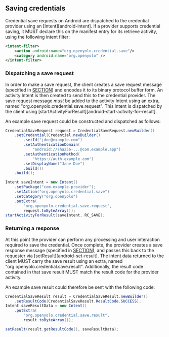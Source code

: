 ## Saving credentials

Credential save requests on Android are dispatched to the credential provider
using an [Intent][android-intent]. If a provider supports credential saving,
it MUST declare this on the manifest entry for its retrieve activity,
using the following intent filter:

```xml
<intent-filter>
    <action android:name="org.openyolo.credential.save"/>
    <category android:name="org.openyolo" />
</intent-filter>
```

### Dispatching a save request

In order to make a save request, the client creates a save request message
(specified in [SECTION](#save-request-message)) and encodes it to its binary
protocol buffer form. An activity Intent is then created to send this to the
credential provider. The save request message _must_ be added to the activity
Intent using an extra, named "org.openyolo.credential.save.request".
This intent is dispatched by the client using
[startActivityForResult][android-start-activity-for-result].

An example save request could be constructed and dispatched as follows:

```java
CredentialSaveRequest request = CredentialSaveRequest.newBuilder()
    .setCredential(Credential.newBuilder()
        .setId("jdoe@example.com")
        .setAuthenticationDomain(
            "android://sha256-...@com.example.app")
        .setAuthenticationMethod(
            "https://auth.example.com")
        .setDisplayName("Jane Doe")
        .build())
    .build();

Intent saveIntent = new Intent()
    .setPackage("com.example.provider");
    .setAction("org.openyolo.credential.save")
    .setCategory("org.openyolo")
    .putExtra(
        "org.openyolo.credential.save.request",
        request.toByteArray());
startActivityForResult(saveIntent, RC_SAVE);
```

### Returning a response

At this point the
provider can perform any processing and user interaction required to save
the credential. Once complete, the provider creates a save response message
(specified in [SECTION](#save-response-message)), and passes this back to the
requester via [setResult][android-set-result]. The intent data returned to the
client MUST carry the save result using an extra, named
"org.openyolo.credential.save.result". Additionally, the result code contained
in that save result MUST match the result code for the provider activity.

An example save result could therefore be sent with the following code:

```java
CredentialSaveResult result = CredentialSaveResult.newBuilder()
    .setResultCode(CredentialSaveResult.ResultCode.SUCCESS);
Intent saveResultData = new Intent()
    .putExtra(
        "org.openyolo.credential.save.result",
        result.toByteArray());

setResult(result.getResultCode(), saveResultData);
```
